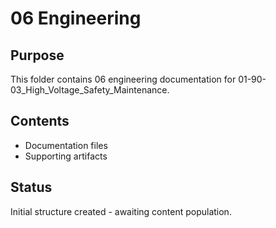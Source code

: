 # 06 Engineering

## Purpose
This folder contains 06 engineering documentation for 01-90-03_High_Voltage_Safety_Maintenance.

## Contents
- Documentation files
- Supporting artifacts

## Status
Initial structure created - awaiting content population.
